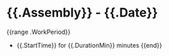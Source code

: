# {{.Assembly}} - {{.Date}}
{{range .WorkPeriod}}
  * {{.StartTime}} for {{.DurationMin}} minutes
{{end}}
